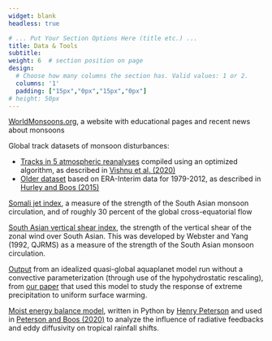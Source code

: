 ```yaml
---
widget: blank
headless: true

# ... Put Your Section Options Here (title etc.) ...
title: Data & Tools
subtitle:
weight: 6  # section position on page
design:
  # Choose how many columns the section has. Valid values: 1 or 2.
  columns: '1'
  padding: ["15px","0px","15px","0px"]
# height: 50px
---
```


[WorldMonsoons.org](http://WorldMonsoons.org), a website with educational pages and recent news about monsoons

Global track datasets of monsoon disturbances:

 - [Tracks in 5 atmospheric reanalyses](https://zenodo.org/record/3890646) compiled using an optimized algorithm, as described in [Vishnu et al. (2020)](http://boos.netlify.com/publication/vishnuetal2020)
 - [Older dataset](//worldmonsoons.org/global-monsoon-disturbance-track-dataset) based on ERA-Interim data for 1979-2012, as described in [Hurley and Boos (2015)](http://boos.netlify.com/publication/hurley2015)

[Somali jet index](http://worldmonsoons.org/vjetindex.html), a measure of the strength of the South Asian monsoon circulation, and of roughly 30 percent of the global cross-equatorial flow

[South Asian vertical shear index](http://worldmonsoons.org/WebsterYangIndex.html), the strength of the vertical shear of the zonal wind over South Asian.  This was developed by Webster and Yang (1992, QJRMS) as a measure of the strength of the South Asian monsoon circulation.
 
[Output](https://drive.google.com/drive/folders/1TRPDL6JkcLjgTHJL9Ib_Z4XuPyvNVIyY?usp=sharing) from an idealized quasi-global aquaplanet model run without a convective parameterization (through use of the hypohydrostatic rescaling), from [our paper](https://boos.netlify.com/publication/ogormanetal2020/) that used this model to study the response of extreme precipitation to uniform surface warming.

[Moist energy balance model](https://github.com/hgpeterson/mebm), written in Python by [Henry Peterson](https://climate-dynamics.org/people/hpeterson/) and used in [Peterson and Boos (2020)](https://www.nature.com/articles/s41612-020-0114-4) to analyze the influence of radiative feedbacks and eddy diffusivity on tropical rainfall shifts.


